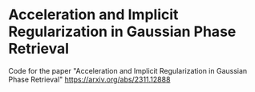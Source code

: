 # Acceleration and Implicit Regularization in Gaussian Phase Retrieval
Code for the paper "Acceleration and Implicit Regularization in Gaussian Phase Retrieval" https://arxiv.org/abs/2311.12888
